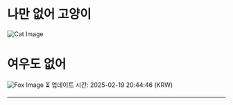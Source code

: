 
# 나만 없어 고양이

![Cat Image](https://cdn2.thecatapi.com/images/MTc2NTQxMQ.gif)

# 여우도 없어
![Fox Image](https://randomfox.ca/images/115.jpg)
⏳ 업데이트 시간: 2025-02-19 20:44:46 (KRW)

---

